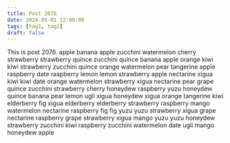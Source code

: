 ```yaml
---
title: Post 2076
date: 2024-09-01 12:00:00
tags: [tag1, tag2]
draft: false
---
```

This is post 2076.
apple
banana
apple
zucchini
watermelon
cherry
strawberry
strawberry
quince
zucchini
quince
banana
apple
orange
kiwi
kiwi
strawberry
zucchini
quince
orange
watermelon
pear
tangerine
apple
raspberry
date
raspberry
lemon
lemon
strawberry
apple
nectarine
xigua
kiwi
kiwi
date
orange
watermelon
strawberry
xigua
nectarine
pear
grape
quince
zucchini
strawberry
cherry
honeydew
raspberry
yuzu
honeydew
quince
banana
pear
lemon
ugli
xigua
honeydew
xigua
orange
tangerine
kiwi
elderberry
fig
xigua
elderberry
elderberry
strawberry
raspberry
mango
watermelon
nectarine
raspberry
fig
fig
yuzu
yuzu
strawberry
xigua
grape
nectarine
raspberry
grape
strawberry
xigua
mango
yuzu
yuzu
honeydew
strawberry
zucchini
kiwi
raspberry
zucchini
watermelon
date
ugli
mango
honeydew
apple
